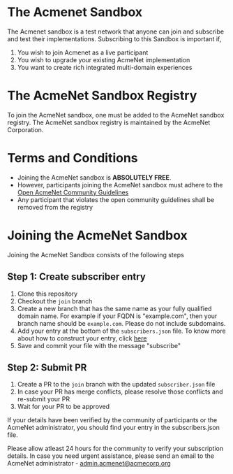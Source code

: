 # The Acmenet Sandbox

The Acmenet sandbox is a test network that anyone can join and subscribe and test their implementations. Subscribing to this Sandbox is important if,

1. You wish to join Acmenet as a live participant
2. You wish to upgrade your existing AcmeNet implementation
3. You want to create rich integrated multi-domain experiences

# The AcmeNet Sandbox Registry

To join the AcmeNet sandbox, one must be added to the AcmeNet sandbox registry. The AcmeNet sandbox registry is maintained by the AcmeNet Corporation. 

# Terms and Conditions

- Joining the AcmeNet sandbox is **ABSOLUTELY FREE**. 
- However, participants joining the AcmeNet sandbox must adhere to the [Open AcmeNet Community Guidelines](sandbox-guidelines.md)
- Any participant that violates the open community guidelines shall be removed from the registry

# Joining the AcmeNet Sandbox

Joining the AcmeNet Sandbox consists of the following steps

## Step 1: Create subscriber entry
1. Clone this repository
2. Checkout the `join` branch
3. Create a new branch that has the same name as your fully qualified domain name. For example if your FQDN is "example.com", then your branch name should be `example.com`. Please do not include subdomains. 
4. Add your entry at the bottom of the `subscribers.json` file. To know more about how to construct your entry, click [here](#)
5. Save and commit your file with the message "subscribe"

## Step 2: Submit PR
1. Create a PR to the `join` branch with the updated `subscriber.json` file
2. In case your PR has merge conflicts, please resolve those conflicts and re-submit your PR
3. Wait for your PR to be approved

If your details have been verified by the community of participants or the AcmeNet administrator, you should find your entry in the subscribers.json file.

Please allow atleast 24 hours for the community to verify your subscription details. In case you need urgent assistance, please send an email to the AcmeNet administrator - admin.acmenet@acmecorp.org
